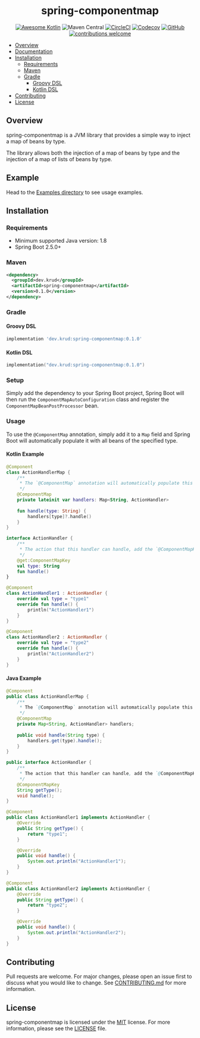 <br/>
<h1 align="center">spring-componentmap</h1>
<div align="center">

[![Awesome Kotlin](https://img.shields.io/badge/awesome-kotlin-orange?logo=awesomelists)](https://kotlin.link/)
![Maven Central](https://img.shields.io/maven-central/v/dev.krud/spring-componentmap)
[![CircleCI](https://img.shields.io/circleci/build/github/krud-dev/spring-componentmap/master)](https://circleci.com/gh/krud-dev/spring-componentmap/tree/master)
[![Codecov](https://img.shields.io/codecov/c/gh/krud-dev/spring-componentmap?token=1EG9H9RK5Q)](https://codecov.io/gh/krud-dev/spring-componentmap)
[![GitHub](https://img.shields.io/github/license/krud-dev/spring-componentmap)](https://github.com/krud-dev/spring-componentmap/blob/master/LICENSE)
[![contributions welcome](https://img.shields.io/badge/contributions-welcome-brightgreen.svg)](https://github.com/krud-dev/spring-componentmap/issues)

</div>

- [Overview](#overview)
- [Documentation](#documentation)
- [Installation](#installation)
  - [Requirements](#requirements)
  - [Maven](#maven)
  - [Gradle](#gradle)
    - [Groovy DSL](#groovy-dsl)
    - [Kotlin DSL](#kotlin-dsl)
- [Contributing](#contributing)
- [License](#license)

## Overview

spring-componentmap is a JVM library that provides a simple way to inject a map of beans by type.

The library allows both the injection of a map of beans by type and the injection of a map of lists of beans by type.

## Example

Head to the [Examples directory](spring-componentmap/src/test/kotlin/dev/krud/spring/componentmap/examples) to see usage examples.

## Installation
### Requirements

* Minimum supported Java version: 1.8
* Spring Boot 2.5.0+

### Maven
```xml
<dependency>
  <groupId>dev.krud</groupId>
  <artifactId>spring-componentmap</artifactId>
  <version>0.1.0</version>
</dependency>
```

### Gradle
#### Groovy DSL
```groovy
implementation 'dev.krud:spring-componentmap:0.1.0'
```
#### Kotlin DSL
```kotlin
implementation("dev.krud:spring-componentmap:0.1.0")
```

### Setup

Simply add the dependency to your Spring Boot project, Spring Boot will then run the `ComponentMapAutoConfiguration` class and register the `ComponentMapBeanPostProcessor` bean.

### Usage

To use the `@ComponentMap` annotation, simply add it to a `Map` field and Spring Boot will automatically populate it with all beans of the specified type.

#### Kotlin Example

```kotlin
@Component
class ActionHandlerMap {
    /**
     * The `@ComponentMap` annotation will automatically populate this map with all beans of type `ActionHandler`
     */
    @ComponentMap 
    private lateinit var handlers: Map<String, ActionHandler>
    
    fun handle(type: String) {
        handlers[type]?.handle()
    }
}

interface ActionHandler {
    /**
     * The action that this handler can handle, add the `@ComponentMapKey` annotation to the getter in order to register it
     */
    @get:ComponentMapKey
    val type: String
    fun handle()
}

@Component
class ActionHandler1 : ActionHandler {
    override val type = "type1"
    override fun handle() {
        println("ActionHandler1")
    }
}

@Component
class ActionHandler2 : ActionHandler {
    override val type = "type2"
    override fun handle() {
        println("ActionHandler2")
    }
}
```

#### Java Example

```java
@Component
public class ActionHandlerMap {
    /**
     * The `@ComponentMap` annotation will automatically populate this map with all beans of type `ActionHandler`
     */
    @ComponentMap 
    private Map<String, ActionHandler> handlers;
    
    public void handle(String type) {
        handlers.get(type).handle();
    }
}

public interface ActionHandler {
    /**
     * The action that this handler can handle, add the `@ComponentMapKey` annotation to the getter in order to register it
     */
    @ComponentMapKey
    String getType();
    void handle();
}

@Component
public class ActionHandler1 implements ActionHandler {
    @Override
    public String getType() {
        return "type1";
    }

    @Override
    public void handle() {
        System.out.println("ActionHandler1");
    }
}

@Component
public class ActionHandler2 implements ActionHandler {
    @Override
    public String getType() {
        return "type2";
    }

    @Override
    public void handle() {
        System.out.println("ActionHandler2");
    }
}
```

## Contributing

Pull requests are welcome. For major changes, please open an issue first to discuss what you would like to change. See [CONTRIBUTING.md](CONTRIBUTING.md) for more information.

## License
spring-componentmap is licensed under the [MIT](https://choosealicense.com/licenses/mit/) license. For more information, please see the [LICENSE](LICENSE) file.
